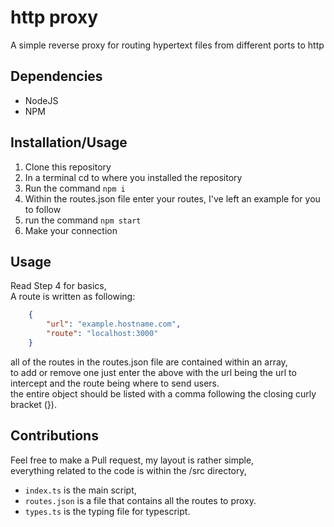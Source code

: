 # http proxy
A simple reverse proxy for routing hypertext files from different ports to http

## Dependencies

* NodeJS
* NPM

## Installation/Usage

1. Clone this repository
2. In a terminal cd to where you installed the repository
3. Run the command `npm i`
4. Within the routes.json file enter your routes, I've left an example for you to follow
5. run the command `npm start`
6. Make your connection

## Usage
Read Step 4 for basics,  
A route is written as following:
```json
    {
        "url": "example.hostname.com",
        "route": "localhost:3000"
    }
```
all of the routes in the routes.json file are contained within an array,  
to add or remove one just enter the above with the url being the url to intercept and the route being where to send users.  
the entire object should be listed with a comma following the closing curly bracket (}).

## Contributions
Feel free to make a Pull request, my layout is rather simple,  
everything related to the code is within the /src directory,  
  
* `index.ts` is the main script,  
* `routes.json` is a file that contains all the routes to proxy.  
* `types.ts` is the typing file for typescript.
